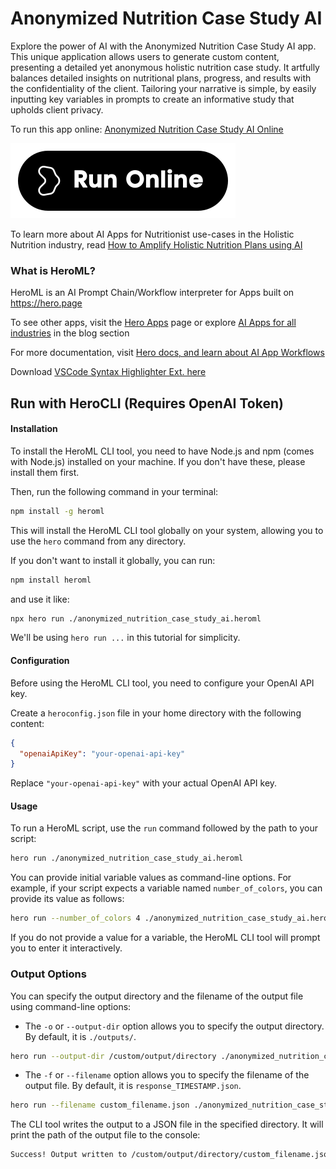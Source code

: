 # Anonymized Nutrition Case Study AI

Explore the power of AI with the Anonymized Nutrition Case Study AI app. This unique application allows users to generate custom content, presenting a detailed yet anonymous holistic nutrition case study. It artfully balances detailed insights on nutritional plans, progress, and results with the confidentiality of the client. Tailoring your narrative is simple, by easily inputting key variables in prompts to create an informative study that upholds client privacy.

To run this app online: [Anonymized Nutrition Case Study AI Online](https://hero.page/app/anonymized-nutrition-case-study-ai-ai-powered-anonymous-nutritional-insights/UWfEfwtGwgDSV1VoTAvm)

[![Run Anonymized Nutrition Case Study AI Online](/assets/run.svg)](https://hero.page/app/anonymized-nutrition-case-study-ai-ai-powered-anonymous-nutritional-insights/UWfEfwtGwgDSV1VoTAvm)

To learn more about AI Apps for Nutritionist use-cases in the Holistic Nutrition industry, read [How to Amplify Holistic Nutrition Plans using AI](https://hero.page/blog/ai/holistic-nutrition/how-to-amplify-holistic-nutrition-plans-using-ai/170979)

### What is HeroML?
HeroML is an AI Prompt Chain/Workflow interpreter for Apps built on https://hero.page 

To see other apps, visit the [Hero Apps](https://hero.page/apps) page or explore [AI Apps for all industries](https://hero.page/blog) in the blog section

For more documentation, visit [Hero docs, and learn about AI App Workflows](https://hero.page/tutorials/introduction-to-heroml)

Download [VSCode Syntax Highlighter Ext. here](https://marketplace.visualstudio.com/items?itemName=hero-page.heroml)

## Run with HeroCLI (Requires OpenAI Token)

#### Installation

To install the HeroML CLI tool, you need to have Node.js and npm (comes with Node.js) installed on your machine. If you don't have these, please install them first. 

Then, run the following command in your terminal:

```bash
npm install -g heroml
```

This will install the HeroML CLI tool globally on your system, allowing you to use the `hero` command from any directory.

If you don't want to install it globally, you can run:

```bash
npm install heroml
```

and use it like:

```bash
npx hero run ./anonymized_nutrition_case_study_ai.heroml
```

We'll be using `hero run ...` in this tutorial for simplicity.

#### Configuration

Before using the HeroML CLI tool, you need to configure your OpenAI API key. 

Create a `heroconfig.json` file in your home directory with the following content:

```json
{
  "openaiApiKey": "your-openai-api-key"
}
```

Replace `"your-openai-api-key"` with your actual OpenAI API key.

#### Usage

To run a HeroML script, use the `run` command followed by the path to your script:

```bash
hero run ./anonymized_nutrition_case_study_ai.heroml
```

You can provide initial variable values as command-line options. For example, if your script expects a variable named `number_of_colors`, you can provide its value as follows:

```bash
hero run --number_of_colors 4 ./anonymized_nutrition_case_study_ai.heroml
```

If you do not provide a value for a variable, the HeroML CLI tool will prompt you to enter it interactively.

### Output Options

You can specify the output directory and the filename of the output file using command-line options:

- The `-o` or `--output-dir` option allows you to specify the output directory. By default, it is `./outputs/`.

```bash
hero run --output-dir /custom/output/directory ./anonymized_nutrition_case_study_ai.heroml
```

- The `-f` or `--filename` option allows you to specify the filename of the output file. By default, it is `response_TIMESTAMP.json`.

```bash
hero run --filename custom_filename.json ./anonymized_nutrition_case_study_ai.heroml
```

The CLI tool writes the output to a JSON file in the specified directory. It will print the path of the output file to the console:

```bash
Success! Output written to /custom/output/directory/custom_filename.json
```

